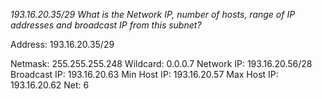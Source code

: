 *193.16.20.35/29*
*What is the Network IP, number of hosts, range of IP addresses and broadcast IP from this subnet?*

Address:    193.16.20.35/29

Netmask:    255.255.255.248
Wildcard:   0.0.0.7
Network IP:    193.16.20.56/28
Broadcast IP:  193.16.20.63
Min Host IP:   193.16.20.57
Max Host IP:   193.16.20.62
Net:            6